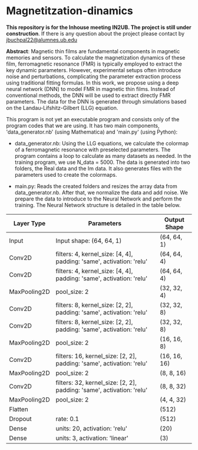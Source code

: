 # Magnetitzation-dinamics
**This repository is for the Inhouse meeting IN2UB. The project is still under construction**. If there is any question about the project please contact by jbuchpal22@alumnes.ub.edu

**Abstract**: Magnetic thin films are fundamental components in magnetic memories and sensors. To calculate the magnetization dynamics of these film, ferromagnetic resonance (FMR) is typically employed to extract the key dynamic parameters. However, experimental setups often introduce noise and perturbations, complicating the parameter extraction process using traditional fitting formulas. 
 In this work, we propose using a deep neural network (DNN) to model FMR in magnetic thin films. Instead of conventional methods, the DNN will be used to extract directly FMR parameters. The data for the DNN is generated through simulations based on the Landau-Lifshitz-Gilbert (LLG) equation.

This program is not yet an executable program and consists only of the program codes that we are using. It has two main components, 'data_generator.nb' (using Mathematica) and 'main.py' (using Python):

- data_generator.nb: Using the LLG equations, we calculate the colormap of a ferromagnetic resonance with preselected parameters. The program contains a loop to calculate as many datasets as needed. In the training program, we use N_data = 5000. The data is generated into two folders, the Real data and the Im data. It also generates files with the parameters used to create the colormaps.

- main.py: Reads the created folders and resizes the array data from data_generator.nb. After that, we normalize the data and add noise. We prepare the data to introduce to the Neural Network and perform the training. The Neural Network structure is detailed in the table below.



| Layer Type          | Parameters                                                                      | Output Shape          |
|---------------------|---------------------------------------------------------------------------------|-----------------------|
| Input               | Input shape: (64, 64, 1)                                                        | (64, 64, 1)           |
| Conv2D              | filters: 4, kernel_size: [4, 4], padding: 'same', activation: 'relu'            | (64, 64, 4)           |
| Conv2D              | filters: 4, kernel_size: [4, 4], padding: 'same', activation: 'relu'            | (64, 64, 4)           |
| MaxPooling2D        | pool_size: 2                                                                    | (32, 32, 4)           |
| Conv2D              | filters: 8, kernel_size: [2, 2], padding: 'same', activation: 'relu'            | (32, 32, 8)           |
| Conv2D              | filters: 8, kernel_size: [2, 2], padding: 'same', activation: 'relu'            | (32, 32, 8)           |
| MaxPooling2D        | pool_size: 2                                                                    | (16, 16, 8)           |
| Conv2D              | filters: 16, kernel_size: [2, 2], padding: 'same', activation: 'relu'           | (16, 16, 16)          |
| MaxPooling2D        | pool_size: 2                                                                    | (8, 8, 16)            |
| Conv2D              | filters: 32, kernel_size: [2, 2], padding: 'same', activation: 'relu'           | (8, 8, 32)            |
| MaxPooling2D        | pool_size: 2                                                                    | (4, 4, 32)            |
| Flatten             |                                                                                 | (512)                 |
| Dropout             | rate: 0.1                                                                       | (512)                 |
| Dense               | units: 20, activation: 'relu'                                                   | (20)                  |
| Dense               | units: 3, activation: 'linear'                                                  | (3)                   |
